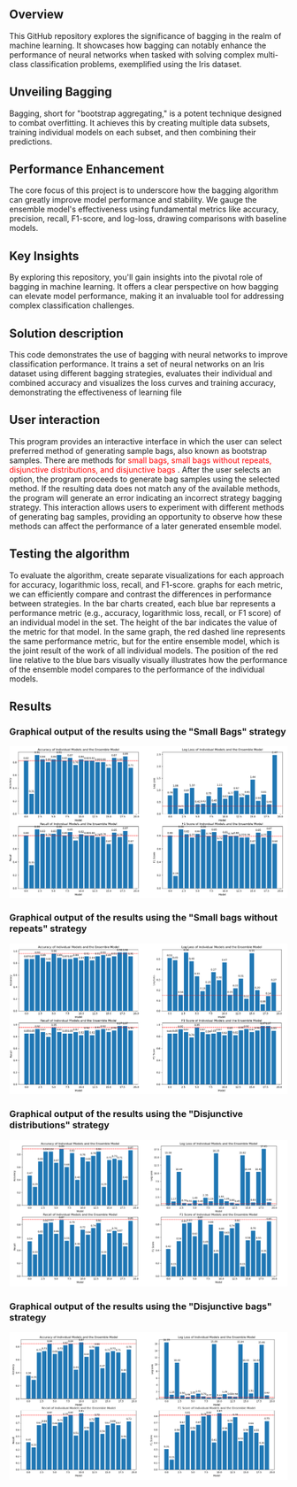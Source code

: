 ## Overview

This GitHub repository explores the significance of bagging in the realm of machine learning. It showcases how bagging can notably enhance the performance of neural networks when tasked with solving complex multi-class classification problems, exemplified using the Iris dataset.

## Unveiling Bagging

Bagging, short for "bootstrap aggregating," is a potent technique designed to combat overfitting. It achieves this by creating multiple data subsets, training individual models on each subset, and then combining their predictions.

## Performance Enhancement

The core focus of this project is to underscore how the bagging algorithm can greatly improve model performance and stability. We gauge the ensemble model's effectiveness using fundamental metrics like accuracy, precision, recall, F1-score, and log-loss, drawing comparisons with baseline models.

## Key Insights

By exploring this repository, you'll gain insights into the pivotal role of bagging in machine learning. It offers a clear perspective on how bagging can elevate model performance, making it an invaluable tool for addressing complex classification challenges.

## Solution description
This code demonstrates the use of bagging with neural networks to improve classification performance. It trains a set of neural networks on an Iris dataset using
different bagging strategies, evaluates their individual and combined accuracy
and visualizes the loss curves and training accuracy, demonstrating the effectiveness of learning
file



## User interaction

This program provides an interactive interface in which the user can select
preferred method of generating sample bags, also known as bootstrap samples.
There are methods for <font color="red">small bags, small bags without repeats, disjunctive
distributions, and disjunctive bags</font>
.
After the user selects an option, the program proceeds to generate bag
samples using the selected method. If the resulting data does not match any of the available methods, the program will generate an error indicating an incorrect strategy
bagging strategy.
This interaction allows users to experiment with different methods of generating bag samples, providing an opportunity to observe how these methods can
affect the performance of a later generated ensemble model.

## Testing the algorithm
To evaluate the algorithm, create separate visualizations for each approach
for accuracy, logarithmic loss, recall, and F1-score.
graphs for each metric, we can efficiently compare and contrast the differences in
performance between strategies.
In the bar charts created, each blue bar represents a performance metric (e.g., accuracy, logarithmic loss, recall, or F1 score) of an individual model in the set. The height of the bar indicates the value of the metric for that model.
In the same graph, the red dashed line represents the same performance metric, but for the entire ensemble model, which is the joint result of the work of all
individual models. The position of the red line relative to the blue bars visually
visually illustrates how the performance of the ensemble model compares to the performance of the individual
models.


## Results 

### Graphical output of the results using the "Small Bags" strategy
![](https://github.com/Pudding2159/Bagging-Algorithm-for-Neural-Networks/blob/main/Test_Image/image.png?raw=true)
### Graphical output of the results using the "Small bags without repeats" strategy
![](https://github.com/Pudding2159/Bagging-Algorithm-for-Neural-Networks/blob/main/Test_Image/image2.png?raw=true)

### Graphical output of the results using the "Disjunctive distributions" strategy
![](https://github.com/Pudding2159/Bagging-Algorithm-for-Neural-Networks/blob/main/Test_Image/image3.png?raw=true)

### Graphical output of the results using the "Disjunctive bags" strategy
![](https://github.com/Pudding2159/Bagging-Algorithm-for-Neural-Networks/blob/main/Test_Image/image4.png?raw=true)
